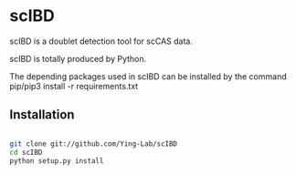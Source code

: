 # scIBD
scIBD is a doublet detection tool for scCAS data.

scIBD is totally produced by Python.

The depending packages used in scIBD can be installed by the command pip/pip3 install -r requirements.txt 

Installation
-----

```bash

git clone git://github.com/Ying-Lab/scIBD
cd scIBD
python setup.py install


```

